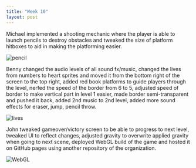 ```yaml
---
title: "Week 10"
layout: post
---
```


Michael implemented a shooting mechanic where the player is able to launch pencils to destroy obstacles and tweaked the size of platform hitboxes to aid in making the platforming easier.

![pencil](https://cdn.discordapp.com/attachments/1088056272689049720/1100935606869184693/image.png)

Benny changed the audio levels of all sound fx/music, changed the lives from numbers to heart sprites and moved it from the bottom right of the screen to the top right, added red book platforms to guide players through the level, nerfed the speed of the border from 6 to 5, adjusted speed of border to make vertical part in level 1 easier, made border semi-transparent and pushed it back, added 2nd music to 2nd level, added more sound effects for eraser, jump, pencil throw.

![lives](https://cdn.discordapp.com/attachments/1088056272689049720/1100935607401840660/image.png)

John tweaked gameover/victory screen to be able to progress to next level, tweaked UI to reflect changes, adjusted gravity to overwrite applied gravity when going to next scene, deployed WebGL build of the game and hosted it on GitHub pages using another repository of the organization.

![WebGL](https://cdn.discordapp.com/attachments/1088056272689049720/1100935607682879518/image.png)